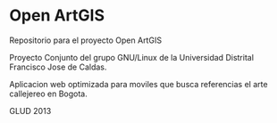 Open ArtGIS
======

Repositorio para el proyecto Open ArtGIS

Proyecto Conjunto del grupo GNU/Linux de la Universidad Distrital Francisco Jose de Caldas.

Aplicacion web optimizada para moviles que busca referencias el arte callejereo en Bogota.

GLUD 2013
